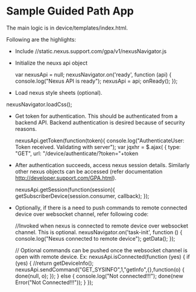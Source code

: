 # Sample Guided Path App

The main logic is in device/templates/index.html. 

Following are the highlights:

* Include //static.nexus.support.com/gpa/v1/nexusNavigator.js

* Initialize the neuxs api object

  var nexusApi = null;
  nexusNavigator.on('ready', function (api) {
    console.log("Nexus API is ready");
    nexusApi = api;
    onReady();
  });

    
* Load nexus style sheets (optional).

nexusNavigator.loadCss();

* Get token for authentication. This should be authenticated from a backend API. Backend authentication is desired because of security reasons.

    nexusApi.getToken(function(token){
      console.log("AuthenticateUser: Token received. Validating with server");
      var jqxhr = $.ajax( {
        type: "GET",
        url: "/device/authenticate/?token="+token

* After authentication succeeds, access nexus session details. Similarly other nexus objects can be accessed (refer documentation http://developer.support.com/GPA.html).

    nexusApi.getSession(function(session){
      getSubscriberDevice(session.consumer, callback);
    });
    
    
* Optionally, if there is a need to push commands to remote connected device over websocket channel, refer following code:

   //Invoked when nexus is connected to remote device over websocket channel. This is optional.
  nexusNavigator.on('task-init', function () {
    console.log("Nexus connected to remote device");
    getData();
  });
  
  // Optional commands can be pushed once the websocket channel is open with remote device. Ex:
      nexusApi.isConnected(function (yes) {
      if (yes) {
        //return getDeviceInfo();
        nexusApi.sendCommand("GET_SYSINFO",1,"getInfo",{},function(o) {
          done(null, o);
        });
      } else {
        console.log("Not connected!!!");
        done(new Error("Not Connected!!!"));
      }
    });
    
